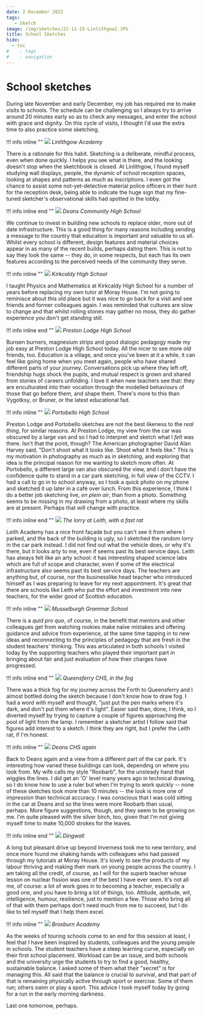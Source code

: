 ```yaml
---
date: 2 December 2022
tags:
   - Sketch
image: /img/sketches/22-11-15-Linlithgow2.JPG
title: School Sketches
hide:
  - toc
#    - tags
#    - navigation
---
```


# School sketches

During late November and early December, my job has required me to make visits to schools. The schedule can be challenging so I always try to arrive around 20 minutes early so as to check any messages, and enter the school with grace and dignity. On this cycle of visits, I thought I'd use the extra time to also practice some sketching.

!!! info inline ""
    ![](/img/sketches/22-11-15-Linlithgow.JPG)
    *Linlithgow Academy*

There is a rationale for this habit. Sketching is a deliberate, mindful process, even when done quickly. I helps you see what is there, and the looking doesn't stop when the sketchbook is closed. At Linlithgow, I found myself studying wall displays, people, the dynamic of school reception spaces, looking at shapes and patterns as much as inscriptions. I even got the chance to assist some not-yet-detective material police officers in their hunt for the reception desk, being able to indicate the huge sign that my fine-tuned sketcher's observational skills had spotted in the lobby.

!!! info inline end ""
    ![](/img/sketches/22-11-08-DeansCHS.JPG)
    *Deans Community High School*

We continue to invest in building new schools to replace older, more out of date infrastructure. This is a good thing for many reasons including sending a message to the country that education is important and valuable to us all. Whilst every school is different, design features and material choices appear in as many of the recent builds, perhaps dating them. This is not to say they look the same -- they do, in some respects, but each has its own features according to the perceived needs of the community they serve.

!!! info inline ""
    ![](/img/sketches/22-11-16-KirkcaldyHS.jpeg)
    *Kirkcaldy High School*

I taught Physics and Mathematics at Kirkcaldy High School for a number of years before replacing my own tutor at Moray House. I'm not going to reminisce about this old place but it was nice to go back for a visit and see friends and former colleagues again. I was reminded that cultures are slow to change and that whilst rolling stones may gather no moss, they do gather experience you don't get standing still.

!!! info inline end ""
    ![](/img/sketches/22-11-23-PrestonLodge.jpeg)
    *Preston Lodge High School*

Bunsen burners, magnesium strips and good dialogic pedagogy made my job easy at Preston Lodge High School today. All the nicer to see more old friends, too. Education is a village, and once you've been at it a while, it can feel like going home when you meet again, people who have shared different parts of your journey. Conversations pick up where they left off, friendship hugs shock the pupils, and mutual respect is grown and shared from stories of careers unfolding. I love it when new teachers see that: they are enculturated into their vocation through the modelled behaviours of those that go before them, and shape them. There's more to this than Vygotksy, or Bruner, or the latest educational fad.

!!! info inline ""
    ![](/img/sketches/22-11-25-PortobelloHS.jpg)
    *Portobello High School*

Preston Lodge and Portobello sketches are not the best likeness to the *real thing*, for similar reasons. At Preston Lodge, my view from the car was obscured by a large van and so I had to interpret and sketch what I *felt* was there. Isn't that the point, though? The American photographer David Alan Harvey said, "Don't shoot what it looks like. Shoot what it feels like." This is my motivation in photography as much as in sketching, and exploring that idea is the principal reason for me wanting to sketch more often. At Portobello, a different large van also obscured the view, and I don't have the confidence quite to stand in a car park sketching, in full view of the CCTV. I had a call to go in to school anyway, so I took a quick photo on my phone and sketched it up later in a café over lunch. From this experience, I think I do a better job sketching live, *en plein air*, than from a photo. Something seems to be missing in my drawing from a photo, at least where my skills are at present. Perhaps that will change with practice.

!!! info inline end ""
    ![](/img/sketches/22-11-28-LeithAc.jpeg)
    *The lorry at Leith, with a fast rat*

Leith Academy has a nice front façade but you can't see it from where I parked, and the back of the building is ugly, so I sketched the random lorry in the car park instead. I did not find out what the vehicle does, or why it's there, but it looks arty to me, even if seems past its best service days. Leith has always felt like an arty school: it has interesting shaped science labs which are full of scope and character, even if some of the electrical infrastructure also seems past its best service days. The teachers are anything but, of course, nor the businesslike head teacher who introduced himself as I was preparing to leave for my next appointment. It's great that there are schools like Leith who put the effort and investment into new teachers, for the wider good of Scottish education. 

!!! info inline ""
    ![](/img/sketches/22-11-28-MusselburghGS.jpeg)
    *Musselburgh Grammar School*

There is a *quid pro quo*, of course, in the benefit that mentors and other colleagues get from watching rookies make naïve mistakes and offering guidance and advice from experience, at the same time tapping in to new ideas and reconnecting to the principles of pedagogy that are fresh in the student teachers' thinking. This was articulated in both schools I visited today by the supporting teachers who played their important part in bringing about fair and just evaluation of how their charges have progressed.

!!! info inline end ""
    ![](/img/sketches/22-11-29-QueensferryHS.jpg)
    *Queensferry CHS, in the fog*

There was a thick fog for my journey across the Forth to Queensferry and I almost bottled doing the sketch because I don't know how to draw fog. I had a word with myself and thought, "just put the pen marks where it's dark, and don't put them where it's light". Easier said than, done, I think, so I diverted myself by trying to capture a couple of figures approaching the pool of light from the lamp. I remember a sketcher artist I follow said that figures add interest to a sketch. I think they are right, but I prefer the Leith rat, if I'm honest.

!!! info inline ""
    ![](/img/sketches/22-11-29-DeansCHS.jpg)
    *Deans CHS again*

Back to Deans again and a view from a different part of the car park. It's interesting how varied these buildings can look, depending on where you look from. My wife calls my style "Roobarb", for the unsteady hand that wiggles the lines. I did get an 'O' level many years ago in technical drawing, so I do know how to use a ruler but when I'm trying to work quickly -- none of these sketches took more than 10 minutes -- the look is more one of impression than technical accuracy. I was conscious that I was cold sitting in the car at Deans and so the lines were more Roobarb than usual, perhaps. More figure suggestions, though, and they seem to be growing on me. I'm quite pleased with the silver birch, too, given that I'm not giving myself time to make 10,000 strokes for the leaves.

!!! info inline end ""
    ![](/img/sketches/22-11-30-DingwallAc.jpg)
    *Dingwall*

A long but pleasant drive up beyond Inverness took me to new territory, and once more found me shaking hands with colleagues who had passed through my tutorials at Moray House. It's lovely to see the products of my labour thriving and making their mark on young people across the country. I am taking all the credit, of course, as I will for the superb teacher whose lesson on nuclear fission was one of the best I have ever seen. It's not all me, of course: a lot of work goes in to becoming a teacher, especially a good one, and you have to bring a lot of things, too. Attitude, aptitude, wit, intelligence, humour, resilience, just to mention a few. Those who bring all of that with them perhaps don't need much from me to succeed, but I do like to tell myself that I help them excel.

!!! info inline ""
    ![](/img/sketches/22-12-01-BroxburnAc.jpg)
    *Broxburn Academy*

As the weeks of touring schools come to an end for this session at least, I feel that I have been inspired by students, colleagues and the young people in schools. The student teachers have a steep learning curve, especially on their first school placement. Workload can be an issue, and both schools and the university urge the students to try to find a good, healthy, sustainable balance. I asked some of them what their "secret" is for managing this. All said that the balance is crucial to survival, and that part of that is remaining physically active through sport or exercise. Some of them run; others swim or play a sport. This advice I took myself today by going for a run in the early morning darkness. 

Last one tomorrow, perhaps.